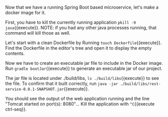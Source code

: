 Now that we have a running Spring Boot based microservice, let's make a docker image for it.

First, you have to kill the currently running application `pkill -9 java`{{execute}}.  NOTE: if you had any other java processes running, that command will kill those as well.

Let's start with a clean Dockerfile by Running `touch Dockerfile`{{execute}}.  Find the Dockerfile in the editor's tree and open it to display the empty contents.

Now we have to create an executable jar file to include in the Docker image.  Run `gradle bootJar`{{execute}} to generate an executable jar of our project.

The jar file is located under ./build/libs, `ls ./build/libs`{{execute}} to see the file.  To confirm that it built correctly, run `java -jar ./build/libs/rest-service-0.0.1-SNAPSHOT.jar`{{execute}}.

You should see the output of the web application running and the line "Tomcat started on port(s): 8080"... Kill the application with `^C`{{execute ctrl-seq}}.


